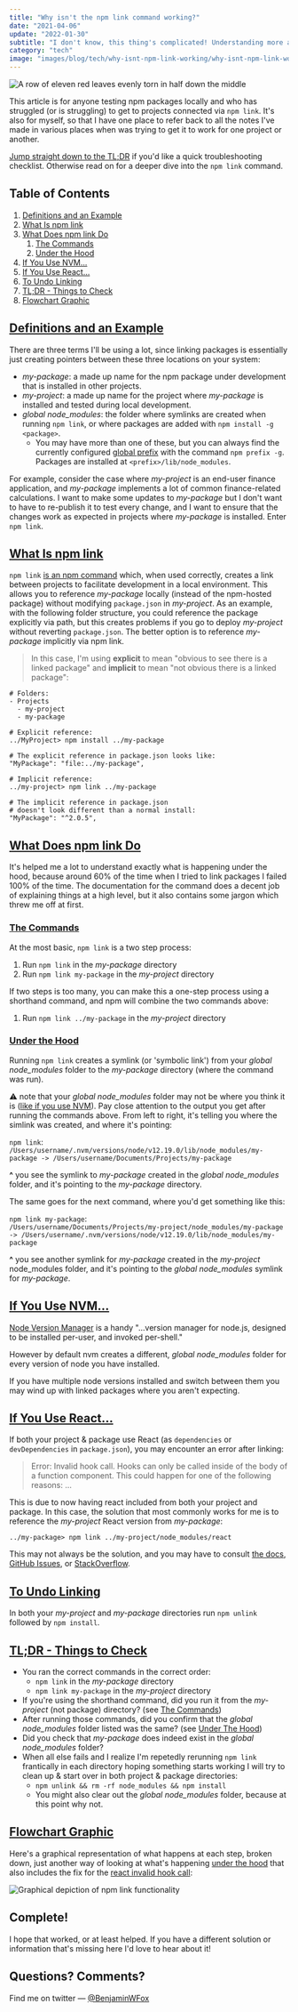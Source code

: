 ```yaml
---
title: "Why isn't the npm link command working?"
date: "2021-04-06"
update: "2022-01-30"
subtitle: "I don't know, this thing's complicated! Understanding more about what's going on under the hood and looking at some common issues may help."
category: "tech"
image: "images/blog/tech/why-isnt-npm-link-working/why-isnt-npm-link-working-meta-image.jpg"
---
```


![A row of eleven red leaves evenly torn in half down the middle](/public/images/blog/tech/why-isnt-npm-link-working/why-isnt-npm-link-working-title-image.jpg)

This article is for anyone testing npm packages locally and who has struggled (or is struggling) to get to projects connected via `npm link`. It's also for myself, so that I have one place to refer back to all the notes I've made in various places when was trying to get it to work for one project or another.

[Jump straight down to the TL;DR](#tldr---things-to-check) if you'd like a quick troubleshooting checklist. Otherwise read on for a deeper dive into the `npm link` command.

## Table of Contents <!-- omit in toc -->
1. [Definitions and an Example](#definitions-and-an-example)
1. [What Is npm link](#what-is-npm-link)
1. [What Does npm link Do](#what-does-npm-link-do)
   1. [The Commands](#the-commands)
   1. [Under the Hood](#under-the-hood)
1. [If You Use NVM...](#if-you-use-nvm)
1. [If You Use React...](#if-you-use-react)
1. [To Undo Linking](#to-undo-linking)
1. [TL;DR - Things to Check](#tldr---things-to-check)
1. [Flowchart Graphic](#flowchart-graphic)

## [Definitions and an Example](#definitions-and-an-example)

There are three terms I'll be using a lot, since linking packages is essentially just creating pointers between these three locations on your system:

- *my-package*: a made up name for the npm package under development that is installed in other projects.
- *my-project*: a made up name for the project where *my-package* is installed and tested during local development.
- *global node_modules*: the folder where symlinks are created when running `npm link`, or where packages are added with `npm install -g <package>`.
  - You may have more than one of these, but you can always find the currently configured [global prefix](https://docs.npmjs.com/cli/v7/commands/npm-prefix) with the command `npm prefix -g`. Packages are installed at `<prefix>/lib/node_modules`.

For example, consider the case where *my-project* is an end-user finance application, and *my-package* implements a lot of common finance-related calculations. I want to make some updates to *my-package* but I don't want to have to re-publish it to test every change, and I want to ensure that the changes work as expected in projects where *my-package* is installed. Enter `npm link`.

## [What Is npm link](#what-is-npm-link)

`npm link` [is an npm command](https://docs.npmjs.com/cli/v7/commands/npm-link) which, when used correctly, creates a link between projects to facilitate development in a local environment. This allows you to reference *my-package* locally (instead of the npm-hosted package) without modifying `package.json` in *my-project*. As an example, with the following folder structure, you could reference the package explicitly via path, but this creates problems if you go to deploy *my-project* without reverting `package.json`. The better option is to reference *my-package* implicitly via npm link.

> In this case, I'm using **explicit** to mean "obvious to see there is a linked package" and **implicit** to mean "not obvious there is a linked package":

```text
# Folders:
- Projects
  - my-project
  - my-package

# Explicit reference:
../MyProject> npm install ../my-package

# The explicit reference in package.json looks like:
"MyPackage": "file:../my-package",

# Implicit reference:
../my-project> npm link ../my-package

# The implicit reference in package.json
# doesn't look different than a normal install:
"MyPackage": "^2.0.5",
```

## [What Does npm link Do](#what-does-npm-link-do)

It's helped me a lot to understand exactly what is happening under the hood, because around 60% of the time when I tried to link packages I failed 100% of the time. The documentation for the command does a decent job of explaining things at a high level, but it also contains some jargon which threw me off at first.

### [The Commands](#the-commands)

At the most basic, `npm link` is a two step process:
1. Run `npm link` in the *my-package* directory
2. Run `npm link my-package` in the *my-project* directory

If two steps is too many, you can make this a one-step process using a shorthand command, and npm will combine the two commands above:
1. Run `npm link ../my-package` in the *my-project* directory

### [Under the Hood](#under-the-hood)

Running `npm link` creates a symlink (or 'symbolic link') from your *global node_modules* folder to the *my-package* directory (where the command was run).

⚠️ note that your *global node_modules* folder may not be where you think it is ([like if you use NVM](#if-you-use-nvm)). Pay close attention to the output you get after running the commands above. From left to right, it's telling you where the simlink was created, and where it's pointing:

`npm link`:  
`/Users/username/.nvm/versions/node/v12.19.0/lib/node_modules/my-package -> /Users/username/Documents/Projects/my-package`

**^** you see the symlink to *my-package* created in the *global node_modules* folder, and it's pointing to the *my-package* directory.

The same goes for the next command, where you'd get something like this:

`npm link my-package`:  
`/Users/username/Documents/Projects/my-project/node_modules/my-package -> /Users/username/.nvm/versions/node/v12.19.0/lib/node_modules/my-package`

**^** you see another symlink for *my-package* created in the *my-project* node_modules folder, and it's pointing to the *global node_modules* symlink for *my-package*.

## [If You Use NVM...](#if-you-use-nvm)

[Node Version Manager](https://github.com/nvm-sh/nvm) is a handy "...version manager for node.js, designed to be installed per-user, and invoked per-shell."

However by default nvm creates a different, *global node_modules* folder for every version of node you have installed.

If you have multiple node versions installed and switch between them you may wind up with linked packages where you aren't expecting.

## [If You Use React...](#if-you-use-react)

If both your project & package use React (as `dependencies` or `devDependencies` in `package.json`), you may encounter an error after linking:

> Error: Invalid hook call. Hooks can only be called inside of the body of a function component. This could happen for one of the following reasons:
> ...

This is due to now having react included from both your project and package. In this case, the solution that most commonly works for me is to reference the *my-project* React version from *my-package*:

`../my-package> npm link ../my-project/node_modules/react`

This may not always be the solution, and you may have to consult [the docs](https://reactjs.org/warnings/invalid-hook-call-warning.html#duplicate-react), [GitHub Issues](https://github.com/facebook/react/issues/13991), or [StackOverflow](https://stackoverflow.com/questions/64283813/invalid-hook-call-on-npm-link-library).

## [To Undo Linking](#to-undo-linking)

In both your *my-project* and *my-package* directories run `npm unlink` followed by `npm install`.

## [TL;DR - Things to Check](#tldr---things-to-check)

- You ran the correct commands in the correct order:
  - `npm link` in the *my-package* directory
  - `npm link my-package` in the *my-project* directory
- If you're using the shorthand command, did you run it from the *my-project* (not package) directory? (see [The Commands](#the-commands))
- After running those commands, did you confirm that the *global node_modules* folder listed was the same? (see [Under The Hood](#under-the-hood))
- Did you check that *my-package* does indeed exist in the *global node_modules* folder?
- When all else fails and I realize I'm repetedly rerunning `npm link` frantically in each directory hoping something starts working I will try to clean up & start over in both project & package directories:
  -  `npm unlink && rm -rf node_modules && npm install`
  -  You might also clear out the *global node_modules* folder, because at this point why not.

## [Flowchart Graphic](#flowchart-of-what-happens)

Here's a graphical representation of what happens at each step, broken down, just another way of looking at what's happening [under the hood](#under-the-hood) that also includes the fix for the [react invalid hook call](#if-you-use-react):

![Graphical depiction of npm link functionality](/public/images/blog/tech/why-isnt-npm-link-working/why-isnt-npm-link-working-flowchart.jpg)

## Complete! <!-- omit in toc -->

I hope that worked, or at least helped. If you have a different solution or information that's missing here I'd love to hear about it!

## Questions? Comments? <!-- omit in toc -->

Find me on twitter — [@BenjaminWFox](https://twitter.com/BenjaminWFox)
